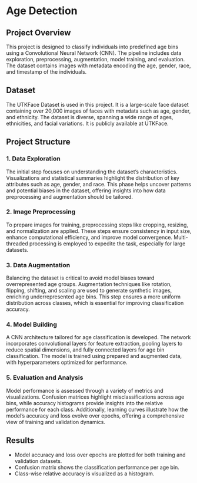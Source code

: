 # Age Detection 

## Project Overview

This project is designed to classify individuals into predefined age bins using a Convolutional Neural Network (CNN). The pipeline includes data exploration, preprocessing, augmentation, model training, and evaluation. The dataset contains images with metadata encoding the age, gender, race, and timestamp of the individuals.

## Dataset
The UTKFace Dataset is used in this project. It is a large-scale face dataset containing over 20,000 images of faces with metadata such as age, gender, and ethnicity. The dataset is diverse, spanning a wide range of ages, ethnicities, and facial variations. It is publicly available at UTKFace.

## Project Structure

### 1. **Data Exploration**
The initial step focuses on understanding the dataset’s characteristics. Visualizations and statistical summaries highlight the distribution of key attributes such as age, gender, and race. This phase helps uncover patterns and potential biases in the dataset, offering insights into how data preprocessing and augmentation should be tailored.

### 2. **Image Preprocessing**
To prepare images for training, preprocessing steps like cropping, resizing, and normalization are applied. These steps ensure consistency in input size, enhance computational efficiency, and improve model convergence. Multi-threaded processing is employed to expedite the task, especially for large datasets.

### 3. **Data Augmentation**
Balancing the dataset is critical to avoid model biases toward overrepresented age groups. Augmentation techniques like rotation, flipping, shifting, and scaling are used to generate synthetic images, enriching underrepresented age bins. This step ensures a more uniform distribution across classes, which is essential for improving classification accuracy.

### 4. **Model Building**
A CNN architecture tailored for age classification is developed. The network incorporates convolutional layers for feature extraction, pooling layers to reduce spatial dimensions, and fully connected layers for age bin classification. The model is trained using prepared and augmented data, with hyperparameters optimized for performance.

### 5. **Evaluation and Analysis**
Model performance is assessed through a variety of metrics and visualizations. Confusion matrices highlight misclassifications across age bins, while accuracy histograms provide insights into the relative performance for each class. Additionally, learning curves illustrate how the model’s accuracy and loss evolve over epochs, offering a comprehensive view of training and validation dynamics.


## Results

- Model accuracy and loss over epochs are plotted for both training and validation datasets.
- Confusion matrix shows the classification performance per age bin.
- Class-wise relative accuracy is visualized as a histogram.